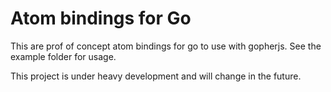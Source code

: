 # Atom bindings for Go

This are prof of concept atom bindings for go to use with gopherjs.
See the example folder for usage.

This project is under heavy development and will change in the future.
